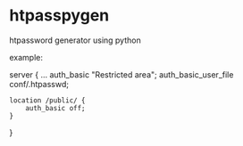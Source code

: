 # htpasspygen
htpassword generator using python

example:

server {
    ...
    auth_basic           "Restricted area";
    auth_basic_user_file conf/.htpasswd;

    location /public/ {
        auth_basic off;
    }
}
